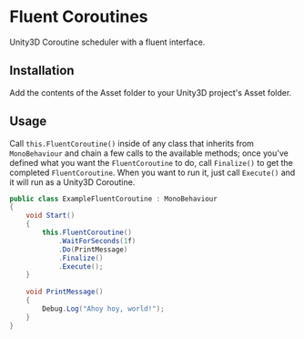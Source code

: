 # Fluent Coroutines
Unity3D Coroutine scheduler with a fluent interface.

## Installation
Add the contents of the Asset folder to your Unity3D project's Asset folder.

## Usage
Call `this.FluentCoroutine()` inside of any class that inherits from `MonoBehaviour` and chain a few calls to the available methods; once you've defined what you want the `FluentCoroutine` to do, call `Finalize()` to get the completed `FluentCoroutine`. When you want to run it, just call `Execute()` and it will run as a Unity3D Coroutine.

```csharp
public class ExampleFluentCoroutine : MonoBehaviour
{
    void Start()
    {
    	this.FluentCoroutine()
            .WaitForSeconds(1f)
            .Do(PrintMessage)
            .Finalize()
            .Execute();
    }
    
    void PrintMessage()
    {
    	Debug.Log("Ahoy hoy, world!");
    }
}
```